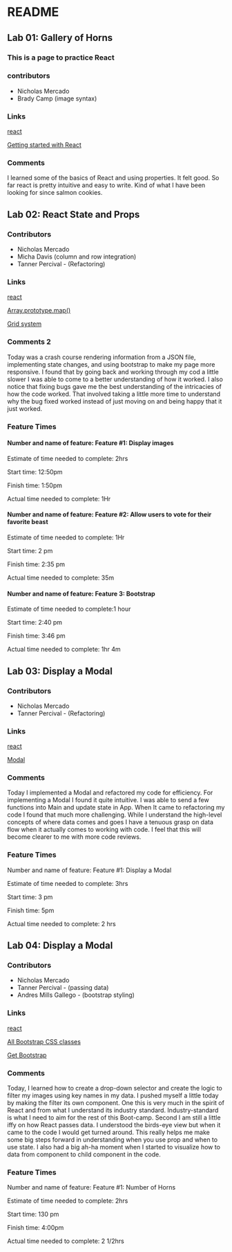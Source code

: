 # README

## Lab 01: Gallery of Horns

### This is a page to practice React

### contributors

- Nicholas Mercado
- Brady Camp (image syntax)

### Links

  [react](https://reactjs.org/)

  [Getting started with React]([Link](https://developer.mozilla.org/en-US/docs/Learn/Tools_and_testing/Client-side_JavaScript_frameworks/React_getting_started))

### Comments

I learned some of the basics of React and using properties. It felt good. So far react is pretty intuitive and easy to write. Kind of what I have been looking for since salmon cookies.

## Lab 02: React State and Props

### Contributors

- Nicholas Mercado
- Micha Davis (column and row integration)
- Tanner Percival - (Refactoring)

### Links

  [react](https://reactjs.org/)

  [Array.prototype.map()](https://developer.mozilla.org/en-US/docs/Web/JavaScript/Reference/Global_Objects/Array/map)

  [Grid system](https://react-bootstrap.github.io/layout/grid/)

### Comments 2

Today was a crash course rendering information from a JSON file, implementing state changes, and using bootstrap to make my page more responsive. I found that by going back and working through my cod a little slower I was able to come to a better understanding of how it worked. I also notice that fixing bugs gave me the best understanding of the intricacies of how the code worked. That involved taking a little more time to understand why the bug fixed worked instead of just moving on and being happy that it just worked.

### Feature Times

#### Number and name of feature: Feature #1: Display images

Estimate of time needed to complete: 2hrs

Start time: 12:50pm

Finish time: 1:50pm

Actual time needed to complete: 1Hr

#### Number and name of feature: Feature #2: Allow users to vote for their favorite beast

Estimate of time needed to complete: 1Hr

Start time: 2 pm

Finish time: 2:35 pm

Actual time needed to complete: 35m

#### Number and name of feature: Feature 3: Bootstrap

Estimate of time needed to complete:1 hour

Start time: 2:40 pm

Finish time: 3:46 pm

Actual time needed to complete: 1hr 4m

## Lab 03: Display a Modal

### Contributors

- Nicholas Mercado
- Tanner Percival - (Refactoring)

### Links

  [react](https://reactjs.org/)

  [Modal](https://react-bootstrap.github.io/layout/grid/)

### Comments

Today I implemented a Modal and refactored my code for efficiency. For implementing a Modal I found it quite intuitive. I was able to send a few functions into Main and update state in App. When It came to refactoring my code I found that much more challenging. While I understand the high-level concepts of where data comes and goes I have a tenuous grasp on data flow when it actually comes to working with code. I feel that this will become clearer to me with more code reviews.

### Feature Times

Number and name of feature: Feature #1: Display a Modal

Estimate of time needed to complete: 3hrs

Start time: 3 pm

Finish time: 5pm

Actual time needed to complete: 2 hrs


## Lab 04: Display a Modal

### Contributors

- Nicholas Mercado
- Tanner Percival - (passing data)
- Andres Mills Gallego - (bootstrap styling)

### Links

  [react](https://reactjs.org/)

  [All Bootstrap CSS classes](https://bootstrapshuffle.com/classes)

  [Get Bootstrap](https://getbootstrap.com/)


### Comments

Today, I learned how to create a drop-down selector and create the logic to filter my images using key names in my data. I pushed myself a little today by making the filter its own component. One this is very much in the spirit of React and from what I understand its industry standard. Industry-standard is what I need to aim for the rest of this Boot-camp. Second I am still a little iffy on how React passes data. I understood the birds-eye view but when it came to the code I would get turned around. This really helps me make some big steps forward in understanding when you use prop and when to use state. I also had a big ah-ha moment when I started to visualize how to data from component to child component in the code. 



### Feature Times

Number and name of feature: Feature #1: Number of Horns

Estimate of time needed to complete: 2hrs

Start time: 130 pm

Finish time: 4:00pm

Actual time needed to complete: 2 1/2hrs
